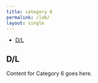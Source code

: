 ```yaml
---
title: category 6
permalink: /lab/
layout: single
---
```


- [   D/L  ](#category-6)


## D/L
Content for Category 6 goes here.
